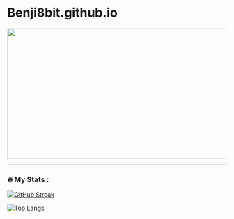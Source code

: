 # Benji8bit.github.io

<div align="center">
  <img src="https://media.giphy.com/media/bi6RQ5x3tqoSI/giphy.gif" width="600" height="300"/>
</div>

---

### :fire: My Stats :
[![GitHub Streak](http://github-readme-streak-stats.herokuapp.com?user=Benji8bit&theme=nightowl&hide_border=true)](https://git.io/streak-stats)


[![Top Langs](https://github-readme-stats.vercel.app/api/top-langs/?username=Benji8bit&layout=compact&theme=vision-friendly-dark)](https://github.com/anuraghazra/github-readme-stats)
